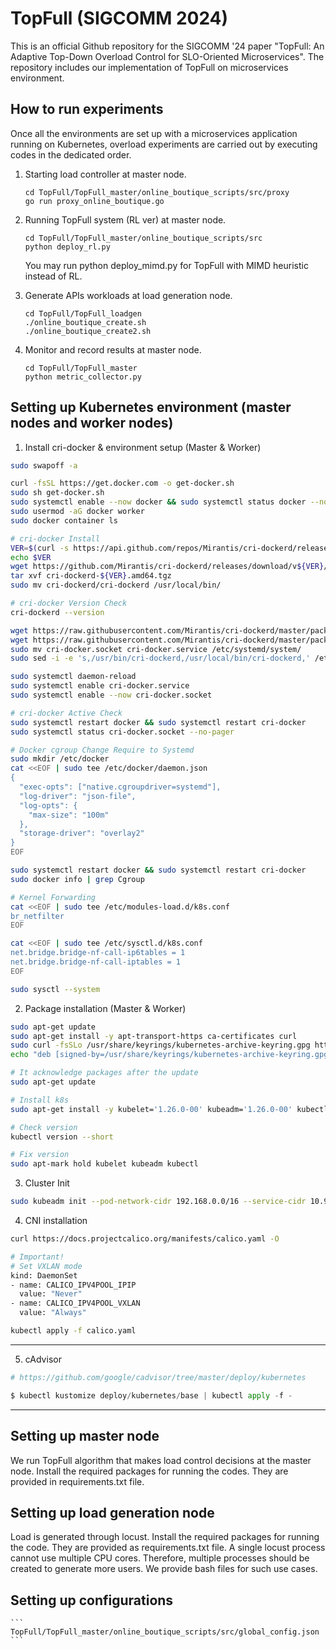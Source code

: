 # TopFull (SIGCOMM 2024)

This is an official Github repository for the SIGCOMM '24 paper "TopFull: An Adaptive Top-Down Overload Control for SLO-Oriented Microservices".
The repository includes our implementation of TopFull on microservices environment.


## How to run experiments

Once all the environments are set up with a microservices application running on Kubernetes, overload experiments are carried out by executing codes in the dedicated order.

1. Starting load controller at master node.
    ```
    cd TopFull/TopFull_master/online_boutique_scripts/src/proxy
    go run proxy_online_boutique.go
    ```

2. Running TopFull system (RL ver) at master node.
    ```
    cd TopFull/TopFull_master/online_boutique_scripts/src
    python deploy_rl.py
    ```
    You may run python deploy_mimd.py for TopFull with MIMD heuristic instead of RL.

3. Generate APIs workloads at load generation node.
    ```
    cd TopFull/TopFull_loadgen
    ./online_boutique_create.sh
    ./online_boutique_create2.sh
    ```

4. Monitor and record results at master node.
    ```
    cd TopFull/TopFull_master
    python metric_collector.py
    ```

## Setting up Kubernetes environment (master nodes and worker nodes)

1. Install cri-docker & environment setup (Master & Worker)

```bash
sudo swapoff -a

curl -fsSL https://get.docker.com -o get-docker.sh
sudo sh get-docker.sh
sudo systemctl enable --now docker && sudo systemctl status docker --no-pager
sudo usermod -aG docker worker
sudo docker container ls

# cri-docker Install
VER=$(curl -s https://api.github.com/repos/Mirantis/cri-dockerd/releases/latest|grep tag_name | cut -d '"' -f 4|sed 's/v//g')
echo $VER
wget https://github.com/Mirantis/cri-dockerd/releases/download/v${VER}/cri-dockerd-${VER}.amd64.tgz
tar xvf cri-dockerd-${VER}.amd64.tgz
sudo mv cri-dockerd/cri-dockerd /usr/local/bin/

# cri-docker Version Check
cri-dockerd --version

wget https://raw.githubusercontent.com/Mirantis/cri-dockerd/master/packaging/systemd/cri-docker.service
wget https://raw.githubusercontent.com/Mirantis/cri-dockerd/master/packaging/systemd/cri-docker.socket
sudo mv cri-docker.socket cri-docker.service /etc/systemd/system/
sudo sed -i -e 's,/usr/bin/cri-dockerd,/usr/local/bin/cri-dockerd,' /etc/systemd/system/cri-docker.service

sudo systemctl daemon-reload
sudo systemctl enable cri-docker.service
sudo systemctl enable --now cri-docker.socket

# cri-docker Active Check
sudo systemctl restart docker && sudo systemctl restart cri-docker
sudo systemctl status cri-docker.socket --no-pager

# Docker cgroup Change Require to Systemd
sudo mkdir /etc/docker
cat <<EOF | sudo tee /etc/docker/daemon.json
{
  "exec-opts": ["native.cgroupdriver=systemd"],
  "log-driver": "json-file",
  "log-opts": {
    "max-size": "100m"
  },
  "storage-driver": "overlay2"
}
EOF

sudo systemctl restart docker && sudo systemctl restart cri-docker
sudo docker info | grep Cgroup

# Kernel Forwarding
cat <<EOF | sudo tee /etc/modules-load.d/k8s.conf
br_netfilter
EOF

cat <<EOF | sudo tee /etc/sysctl.d/k8s.conf
net.bridge.bridge-nf-call-ip6tables = 1
net.bridge.bridge-nf-call-iptables = 1
EOF

sudo sysctl --system
```

2. Package installation (Master & Worker)

```bash
sudo apt-get update
sudo apt-get install -y apt-transport-https ca-certificates curl
sudo curl -fsSLo /usr/share/keyrings/kubernetes-archive-keyring.gpg https://dl.k8s.io/apt/doc/apt-key.gpg
echo "deb [signed-by=/usr/share/keyrings/kubernetes-archive-keyring.gpg] https://apt.kubernetes.io/ kubernetes-xenial main" | sudo tee /etc/apt/sources.list.d/kubernetes.list

# It acknowledge packages after the update
sudo apt-get update

# Install k8s
sudo apt-get install -y kubelet='1.26.0-00' kubeadm='1.26.0-00' kubectl='1.26.0-00'

# Check version
kubectl version --short

# Fix version
sudo apt-mark hold kubelet kubeadm kubectl
```

3. Cluster Init

```bash
sudo kubeadm init --pod-network-cidr 192.168.0.0/16 --service-cidr 10.96.0.0/12 --cri-socket unix://var/run/cri-dockerd.sock
```

4. CNI installation

```bash
curl https://docs.projectcalico.org/manifests/calico.yaml -O

# Important!
# Set VXLAN mode
kind: DaemonSet
- name: CALICO_IPV4POOL_IPIP
  value: "Never"
- name: CALICO_IPV4POOL_VXLAN
  value: "Always"

kubectl apply -f calico.yaml
```


---

5. cAdvisor

```python
# https://github.com/google/cadvisor/tree/master/deploy/kubernetes

$ kubectl kustomize deploy/kubernetes/base | kubectl apply -f -
```

---

## Setting up master node
We run TopFull algorithm that makes load control decisions at the master node. Install the required packages for running the codes. They are provided in requirements.txt file.

## Setting up load generation node
Load is generated through locust. Install the required packages for running the code. They are provided as requirements.txt file.
A single locust process cannot use multiple CPU cores. Therefore, multiple processes should be created to generate more users. We provide bash files for such use cases.

## Setting up configurations
    ```
    TopFull/TopFull_master/online_boutique_scripts/src/global_config.json
    ```
